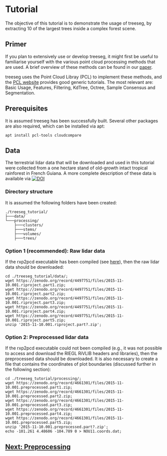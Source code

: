 # Tutorial

The objective of this tutorial is to demonstrate the usage of treeseg, by extracting 10 of the largest trees inside a complex forest scene.

## Primer

If you plan to extensively use or develop treeseg, it might first be useful to familiarise yourself with the various point cloud processing methods that are used. A brief overview of these methods can be found in our [paper](https://doi.org/10.1111/2041-210X.13121).

treeseg uses the Point Cloud Libray (PCL) to implement these methods, and the [PCL website](https://pointclouds.org/) provides good generic tutorials. The most relevant are: Basic Usage, Features, Filtering, KdTree, Octree, Sample Consensus and Segmentation.

## Prerequisites

It is assumed treeseg has been successfully built. Several other packages are also required, which can be installed via apt:

```
apt install pcl-tools cloudcompare 
```

## Data

The terrestrial lidar data that will be downloaded and used in this tutorial were collected from a one hectare stand of old-growth intact tropical rainforest in French Guiana. A more complete description of these data is available via [![DOI](https://zenodo.org/badge/DOI/10.5281/zenodo.4497751.svg)](https://doi.org/10.5281/zenodo.4497751)

### Directory structure

It is assumed the following folders have been created:

```
./treeseg_tutorial/
├───data/
└───processing/
    ├───clusters/
    ├───stems/
    ├───volumes/
    ├───trees/
```

### Option 1 (recommended): Raw lidar data

If the rxp2pcd executable has been compiled (see [here](../README.md#installation)), then the raw lidar data should be downloaded:

```
cd ./treeseg_tutorial/data/;
wget https://zenodo.org/record/4497751/files/2015-11-10.001.riproject.part1.zip;
wget https://zenodo.org/record/4497751/files/2015-11-10.001.riproject.part2.zip;
wget https://zenodo.org/record/4497751/files/2015-11-10.001.riproject.part3.zip;
wget https://zenodo.org/record/4497751/files/2015-11-10.001.riproject.part4.zip;
wget https://zenodo.org/record/4497751/files/2015-11-10.001.riproject.part5.zip;
unzip '2015-11-10.001.riproject.part?.zip';
```

### Option 2: Preprocessed lidar data

If the rxp2pcd executable could not been compiled (e.g., it was not possible to access and download the RIEGL RiVLIB headers and libraries), then the preprocessed data should be downloaded. It is also necessary to create a file that contains the coordinates of plot boundaries (discussed further in the following section):

```
cd ./treeseg_tutorial/processing/;
wget https://zenodo.org/record/4661301/files/2015-11-10.001.preprocessed.part1.zip;
wget https://zenodo.org/record/4661301/files/2015-11-10.001.preprocessed.part2.zip;
wget https://zenodo.org/record/4661301/files/2015-11-10.001.preprocessed.part3.zip;
wget https://zenodo.org/record/4661301/files/2015-11-10.001.preprocessed.part4.zip;
wget https://zenodo.org/record/4661301/files/2015-11-10.001.preprocessed.part5.zip;
unzip '2015-11-10.001.preprocessed.part?.zip';
echo -101.261 4.48606 -104.789 0 > NOU11.coords.dat;
```

## [Next: Preprocessing](tutorial_preprocessing.md)
